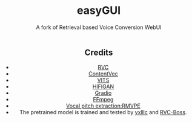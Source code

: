 <div align="center">

<h1>easyGUI</h1>
A fork of Retrieval based Voice Conversion WebUI <br><br>

## Credits
+ [RVC](https://github.com/RVC-Project/Retrieval-based-Voice-Conversion-WebUI)
+ [ContentVec](https://github.com/auspicious3000/contentvec/)
+ [VITS](https://github.com/jaywalnut310/vits)
+ [HIFIGAN](https://github.com/jik876/hifi-gan)
+ [Gradio](https://github.com/gradio-app/gradio)
+ [FFmpeg](https://github.com/FFmpeg/FFmpeg)
+ [Vocal pitch extraction:RMVPE](https://github.com/Dream-High/RMVPE)
+ The pretrained model is trained and tested by [yxlllc](https://github.com/yxlllc/RMVPE) and [RVC-Boss](https://github.com/RVC-Boss).
